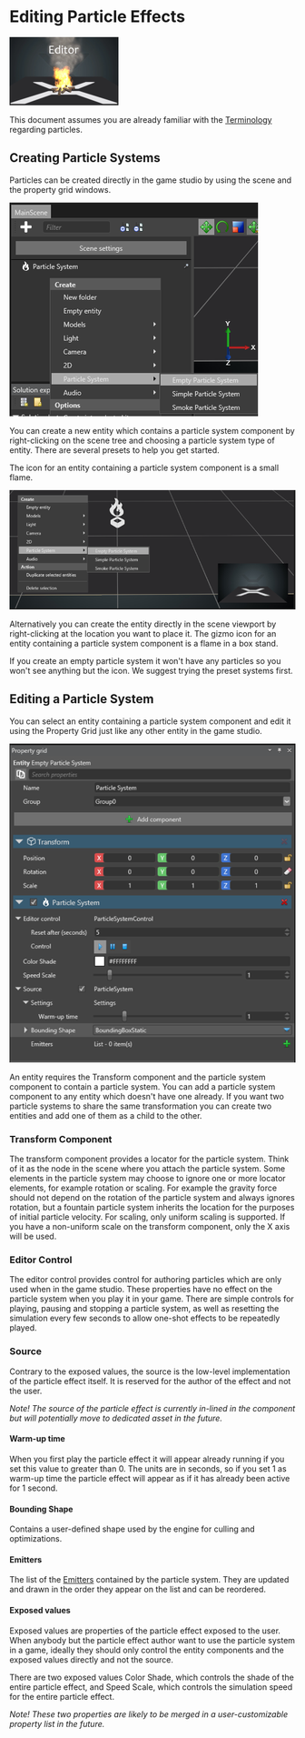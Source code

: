 # Editing Particle Effects

![media/particles-reference-editor-0.png](media/particles-reference-editor-0.png) 

This document assumes you are already familiar with the [Terminology](../particles-reference-terminology/index.md) regarding particles.

## Creating Particle Systems

Particles can be created directly in the game studio by using the scene and the property grid windows.

![media/particles-reference-editor-1.png](media/particles-reference-editor-1.png) 

You can create a new entity which contains a particle system component by right-clicking on the scene tree and choosing a particle system type of entity. There are several presets to help you get started.

The icon for an entity containing a particle system component is a small flame.

![media/particles-reference-editor-2.png](media/particles-reference-editor-2.png) 

Alternatively you can create the entity directly in the scene viewport by right-clicking at the location you want to place it. The gizmo icon for an entity containing a particle system component is a flame in a box stand.

If you create an empty particle system it won't have any particles so you won't see anything but the icon. We suggest trying the preset systems first.

## Editing a Particle System

You can select an entity containing a particle system component and edit it using the Property Grid just like any other entity in the game studio.

![media/particles-reference-editor-3.png](media/particles-reference-editor-3.png) 

An entity requires the Transform component and the particle system component to contain a particle system. You can add a particle system component to any entity which doesn't have one already. If you want two particle systems to share the same transformation you can create two entities and add one of them as a child to the other.

### Transform Component

The transform component provides a locator for the particle system. Think of it as the node in the scene where you attach the particle system. Some elements in the particle system may choose to ignore one or more locator elements, for example rotation or scaling. For example the gravity force should not depend on the rotation of the particle system and always ignores rotation, but a fountain particle system inherits the location for the purposes of initial particle velocity. For scaling, only uniform scaling is supported. If you have a non-uniform scale on the transform component, only the X axis will be used.

### Editor Control

The editor control provides control for authoring particles which are only used when in the game studio. These properties have no effect on the particle system when you play it in your game. There are simple controls for playing, pausing and stopping a particle system, as well as resetting the simulation every few seconds to allow one-shot effects to be repeatedly played.

### Source

Contrary to the exposed values, the source is the low-level implementation of the particle effect itself. It is reserved for the author of the effect and not the user.

*Note! The source of the particle effect is currently in-lined in the component but will potentially move to dedicated asset in the future.*

#### Warm-up time

When you first play the particle effect it will appear already running if you set this value to greater than 0. The units are in seconds, so if you set 1 as warm-up time the particle effect will appear as if it has already been active for 1 second.

#### Bounding Shape

Contains a user-defined shape used by the engine for culling and optimizations.

#### Emitters

The list of the [Emitters](../particles-reference-emitters/index.md) contained by the particle system. They are updated and drawn in the order they appear on the list and can be reordered.

#### Exposed values

Exposed values are properties of the particle effect exposed to the user. When anybody but the particle effect author want to use the particle system in a game, ideally they should only control the entity components and the exposed values directly and not the source.

There are two exposed values Color Shade, which controls the shade of the entire particle effect, and Speed Scale, which controls the simulation speed for the entire particle effect.

*Note! These two properties are likely to be merged in a user-customizable property list in the future.*

